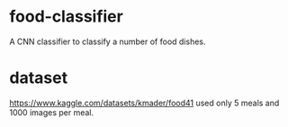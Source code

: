 # food-classifier
A CNN classifier to classify a number of food dishes.

# dataset
https://www.kaggle.com/datasets/kmader/food41
used only 5 meals and 1000 images per meal.
